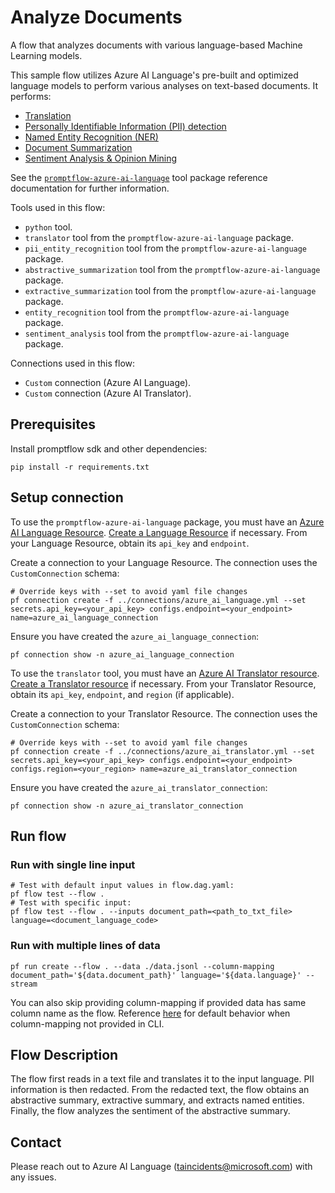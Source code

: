 # Analyze Documents

A flow that analyzes documents with various language-based Machine Learning models. 

This sample flow utilizes Azure AI Language's pre-built and optimized language models to perform various analyses on text-based documents. It performs:
- [Translation](https://learn.microsoft.com/en-us/rest/api/cognitiveservices/translator/translator/translate?view=rest-cognitiveservices-translator-v3.0&tabs=HTTP)
- [Personally Identifiable Information (PII) detection](https://learn.microsoft.com/en-us/azure/ai-services/language-service/personally-identifiable-information/overview)
- [Named Entity Recognition (NER)](https://learn.microsoft.com/en-us/azure/ai-services/language-service/named-entity-recognition/overview)
- [Document Summarization](https://learn.microsoft.com/en-us/azure/ai-services/language-service/summarization/overview?tabs=document-summarization)
- [Sentiment Analysis & Opinion Mining](https://learn.microsoft.com/en-us/azure/ai-services/language-service/sentiment-opinion-mining/overview?tabs=prebuilt)

See the [`promptflow-azure-ai-language`](https://pypi.org/project/promptflow-azure-ai-language/) tool package reference documentation for further information. 

Tools used in this flow:
- `python` tool.
- `translator` tool from the `promptflow-azure-ai-language` package.
- `pii_entity_recognition` tool from the `promptflow-azure-ai-language` package.
- `abstractive_summarization` tool from the `promptflow-azure-ai-language` package.
- `extractive_summarization` tool from the `promptflow-azure-ai-language` package.
- `entity_recognition` tool from the `promptflow-azure-ai-language` package.
- `sentiment_analysis` tool from the `promptflow-azure-ai-language` package.

Connections used in this flow:
- `Custom` connection (Azure AI Language).
- `Custom` connection (Azure AI Translator).

## Prerequisites
Install promptflow sdk and other dependencies:
```
pip install -r requirements.txt
```

## Setup connection
To use the `promptflow-azure-ai-language` package, you must have an [Azure AI Language Resource](https://azure.microsoft.com/en-us/products/ai-services/ai-language). [Create a Language Resource](https://portal.azure.com/#create/Microsoft.CognitiveServicesTextAnalytics) if necessary. From your Language Resource, obtain its `api_key` and `endpoint`.

Create a connection to your Language Resource. The connection uses the `CustomConnection` schema:
```
# Override keys with --set to avoid yaml file changes
pf connection create -f ../connections/azure_ai_language.yml --set secrets.api_key=<your_api_key> configs.endpoint=<your_endpoint> name=azure_ai_language_connection
```
Ensure you have created the `azure_ai_language_connection`:
```
pf connection show -n azure_ai_language_connection
```

To use the `translator` tool, you must have an [Azure AI Translator resource](https://azure.microsoft.com/en-us/products/ai-services/ai-translator). [Create a Translator resource](https://learn.microsoft.com/en-us/azure/ai-services/translator/create-translator-resource) if necessary. From your Translator Resource, obtain its `api_key`, `endpoint`, and `region` (if applicable).

Create a connection to your Translator Resource. The connection uses the `CustomConnection` schema:
```
# Override keys with --set to avoid yaml file changes
pf connection create -f ../connections/azure_ai_translator.yml --set secrets.api_key=<your_api_key> configs.endpoint=<your_endpoint> configs.region=<your_region> name=azure_ai_translator_connection
```
Ensure you have created the `azure_ai_translator_connection`:
```
pf connection show -n azure_ai_translator_connection
```

## Run flow

### Run with single line input
```
# Test with default input values in flow.dag.yaml:
pf flow test --flow .
# Test with specific input:
pf flow test --flow . --inputs document_path=<path_to_txt_file> language=<document_language_code>
```

### Run with multiple lines of data
```
pf run create --flow . --data ./data.jsonl --column-mapping document_path='${data.document_path}' language='${data.language}' --stream
```
You can also skip providing column-mapping if provided data has same column name as the flow. Reference [here](https://microsoft.github.io/promptflow/how-to-guides/run-and-evaluate-a-flow/use-column-mapping.html) for default behavior when column-mapping not provided in CLI.

## Flow Description
The flow first reads in a text file and translates it to the input language. PII information is then redacted. From the redacted text, the flow obtains an abstractive summary, extractive summary, and extracts named entities. Finally, the flow analyzes the sentiment of the abstractive summary.

## Contact
Please reach out to Azure AI Language (<taincidents@microsoft.com>) with any issues.